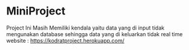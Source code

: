 # MiniProject
Project Ini Masih Memiliki kendala yaitu data yang di input tidak mengunakan database sehingga data yang di keluarkan tidak real time
website : https://kodratproject.herokuapp.com/
